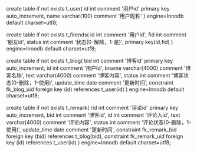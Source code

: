 create table if not exists t_user(
id int comment '用户id' primary key auto_increment,
name varchar(100) comment '用户昵称'
)
engine=Innodb default charset=utf8;

create table if not exists t_firends(
id int comment '用户id',
fid int comment '朋友id',
status int comment '状态(0-解除，1-是)',
primary key(id,fid)
)
engine=Innodb default charset=utf8;

create table if not exists t_blog(
bid int comment '博客id' primary key auto_increment,
id int comment '用户Id',
bname varchar(4000) comment '博客名称',
text varchar(4000) comment '博客内容',
status int comment '博客状态(0-删除，1-使用)',
update_time date comment '更新时间',
constraint fk_blog_uid foreign key (id) references t_user(id) 
)
engine=Innodb default charset=utf8;

create table if not exists t_remark(
rid int comment '评论id' primary key auto_increment,
bid int comment '博客id',
id int comment '评论人id',
text varchar(4000) comment '评论内容',
status int comment '评论状态(0-删除，1-使用)',
update_time date comment '更新时间',
constraint fk_remark_bid foreign key (bid) references t_blog(bid),
constraint fk_remark_uid foreign key (id) references t_user(id)
)
engine=Innodb default charset=utf8;
